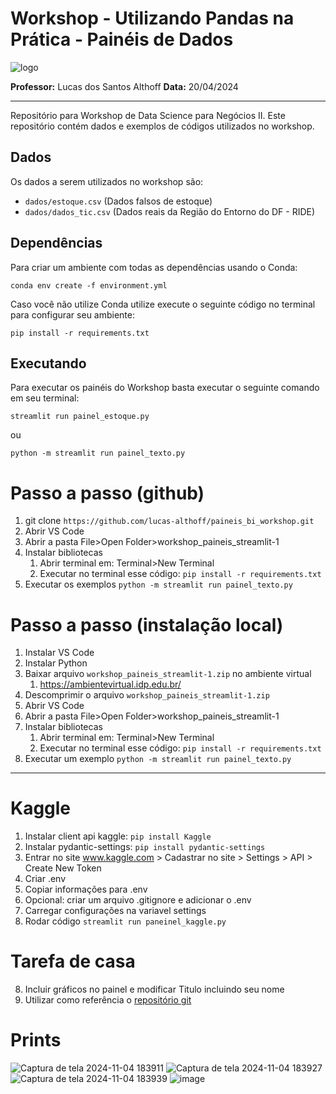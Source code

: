 # Workshop - Utilizando Pandas na Prática - Painéis de Dados

![logo](/static/idp_logo.png)

**Professor:** Lucas dos Santos Althoff
**Data:** 20/04/2024

---

Repositório para Workshop de Data Science para Negócios II. Este repositório contém dados e exemplos de códigos utilizados no workshop.


## Dados

Os dados a serem utilizados no workshop são: 

- `dados/estoque.csv` (Dados falsos de estoque)
- `dados/dados_tic.csv` (Dados reais da Região do Entorno do DF - RIDE)

## Dependências

Para criar um ambiente com todas as dependências usando o Conda:

`conda env create -f environment.yml`

Caso você não utilize Conda utilize execute o seguinte código no terminal para configurar seu ambiente: 

`pip install -r requirements.txt`

## Executando

Para executar os painéis do Workshop basta executar o seguinte comando em seu terminal:

`streamlit run painel_estoque.py`

ou

`python -m streamlit run painel_texto.py`

# Passo a passo (github)

1) git clone `https://github.com/lucas-althoff/paineis_bi_workshop.git`
2) Abrir VS Code
3) Abrir a pasta File>Open Folder>workshop_paineis_streamlit-1
4) Instalar bibliotecas
   1) Abrir terminal em: Terminal>New Terminal
   2) Executar no terminal esse código: `pip install -r requirements.txt`
5) Executar os exemplos 
   `python -m streamlit run painel_texto.py`

# Passo a passo (instalação local)

1) Instalar VS Code
2) Instalar Python
3) Baixar arquivo `workshop_paineis_streamlit-1.zip` no ambiente virtual 
   1) https://ambientevirtual.idp.edu.br/
4) Descomprimir o arquivo `workshop_paineis_streamlit-1.zip`
5) Abrir VS Code
6) Abrir a pasta File>Open Folder>workshop_paineis_streamlit-1
7) Instalar bibliotecas
   1) Abrir terminal em: Terminal>New Terminal
   2) Executar no terminal esse código: `pip install -r requirements.txt`
8) Executar um exemplo 
   `python -m streamlit run painel_texto.py`



---

# Kaggle

1) Instalar client api kaggle: `pip install Kaggle`
2) Instalar pydantic-settings: `pip install pydantic-settings`
3) Entrar no site www.kaggle.com > Cadastrar no site > Settings > API > Create New Token
4) Criar .env
5) Copiar informações para .env
6) Opcional: criar um arquivo .gitignore e adicionar o .env
6) Carregar configurações na variavel settings
7) Rodar código `streamlit run paneinel_kaggle.py`

# Tarefa de casa
8) Incluir gráficos no painel e modificar Titulo incluindo seu nome
9) Utilizar como referência o [repositório git](https://github.com/FedeCaprari/Ukraine-Missile-Interception-Dashboard/blob/main/Ukraine_graph_generator.py)

# Prints

![Captura de tela 2024-11-04 183911](https://github.com/user-attachments/assets/3dee1978-be37-4241-b028-a6c106e2bb1e)
![Captura de tela 2024-11-04 183927](https://github.com/user-attachments/assets/bc44c266-7519-4d17-8722-32cca32ddd06)
![Captura de tela 2024-11-04 183939](https://github.com/user-attachments/assets/e0d81bfd-712f-4152-a840-027c5c827495)
![image](https://github.com/user-attachments/assets/d4f4aa9e-adb4-4cf7-b5ad-2aa372560314)

